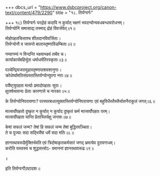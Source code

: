 +++
dbcs_url = "https://www.dsbcproject.org/canon-text/content/479/2290"
title = "१८. तिर्यग्वर्गः"

+++
१८) तिर्यग्वर्गः 
परद्रोहं कदापि न कुर्यात्
भक्षणं भवदन्योन्यवधबन्धावरोधनम्।  
तिर्यग्योनिं समासाद्य तस्माद् द्रोहं विवर्जयेत्॥१॥

मोहोपहतचित्ताश्च शीलदानविवर्जिताः।  
तिर्यग्योनौ व जायन्ते बालास्तृष्णाविडम्बिताः॥२॥

गम्यागम्यं न विन्दन्ति भक्ष्याभक्ष्यं तथैव च।  
कार्याकार्यबहिर्भूता धर्माधर्मतिरस्कृताः॥३॥

पञ्चेन्द्रियजरामूढास्तृष्णापाशवशानुगाः।  
क्रोधेर्ष्यामतिसंग्रस्तास्तिर्यग्योन्युपगा नराः॥४॥

पर्येष्ट्‍युपहता मर्त्याः प्रमादोपहताः सुराः।  
क्षुत्तर्षव्यसनाः प्रेताः कारणात्ते च नारकाः॥५॥

के तिर्यग्योनिपरायणाः?
परस्परबधात्युक्तास्तिर्यग्योनिपरायणाः 
एवं बहुविधैस्तैस्तैर्व्यसनैराकुलं जगत्॥६॥

मात्सर्योपहतो दुष्कृत न कुर्यात् 
न कुर्याद दुष्कृतं कर्म मात्सर्योपहतः परम्।  
मात्सर्योपहता यान्ति प्रेतास्तिर्यक्षु जन्तवः॥७॥

केषां सफलं जन्म?
तेषां हि सफलं जन्म तेषां बुद्धिरवञ्चिता।  
ते च पूज्याः सदा सद्भिर्येषां धर्मे सदा मतिः॥८॥

ज्ञानरथावरूढैर्मुक्तिर्भवति 
एवं त्रिदोषाकृतकर्मसारं 
जगद् भ्रमत्येव दुरावगाधम्।  
करोति यस्तस्य च शुद्धसत्त्वोऽ-
वमाननां ज्ञानरथावरूढः॥९॥

॥

इति तिर्यग्वर्गोऽष्टादशः॥

